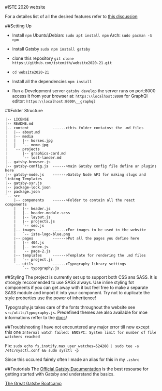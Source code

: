 #ISTE 2020 website

For a detailes list of all the desired features refer to [this discussion](https://github.com/orgs/istenith/teams/web-dev/discussions/1)

##Setting Up
- Install `npm`
    Ubuntu\Debian:
    `sudo apt install npm`
    Arch:
    `sudo pacman -S npm`

- Install Gatsby
    `sudo npm install gatsby`

- clone this repository
    `git clone https://github.com/istenith/website2020-21.git`

- `cd website2020-21`

- Install all the dependencies
    `npm install`

- Run a Development server
    `gatsby develop`
    the server runs on port:8000 access it from your browser at:
    `https:\\localhost:8000`
    for GraphQl editor:
    `https:\\localhost:8000\__graphql`

##Folder Structure
```
|-- LICENSE
|-- README.md
|-- content           ------>this folder containst the .md files
|   |-- about.md
|   |-- media
|   |   |-- horses.jpg
|   |   `-- meme.jpg
|   `-- projects
|       |-- graphics-card.md
|       `-- lost-lander.md
|-- gatsby-browser.js
|-- gatsby-config.js  ------>main Gatsby config file define ur plugins here
|-- gatsby-node.js    ------>Gatsby Node API for making slugs and linking Templates  
|-- gatsby-ssr.js
|-- package-lock.json
|-- package.json
`-- src
    |-- components    ------>Folder to contain all the react components
    |   |-- header.js
    |   |-- header.module.scss
    |   |-- layout.js
    |   |-- projects.js
    |   `-- seo.js
    |-- images        ------>For images to be used in the website
    |   `-- iste-logo-blue.png
    |-- pages         ------>Put all the pages you define here  
    |   |-- 404.js
    |   |-- index.js
    |   `-- page-2.js
    |-- templates     ------>Template for rendering the .md files
    |   `-- project.js
    `-- utils         ------>Typography library settings
        `-- typography.js
```
##Styling
The project is currently set up to support both CSS ans SASS. It is strongly reccomended to use SASS always.
Use inline styling fot components if you can get away with it but feel free to make a separate SASS module and import it into your component.
Try not to duplicate the style proberties use the power of inheritence!

Typography.js takes care of the fonts throughout the website see `src/utils/typography.js`. Predefined themes are also available for moe informations reffer to the [docs](https://kyleamathews.github.io/typography.js/)!


##Troublshooting
I have not encountered any major error till now except this one
`Internal watch failed: ENOSPC: System limit for number of file watchers reached`

Fix: `sudo echo fs.inotify.max_user_watches=524288 | sudo tee -a /etc/sysctl.conf && sudo sysctl -p`

Since this occured fairely often I made an alias for this in my `.zshrc`

##Toutorials
The [Official Gatsby Ducumentation](https://www.gatsbyjs.org/tutorial/) is the best resourse for getting started with Gatsby and understand the basics.

[The Great Gatsby Bootcamp](https://www.youtube.com/watch?v=8t0vNu2fCCM&t=11105s)